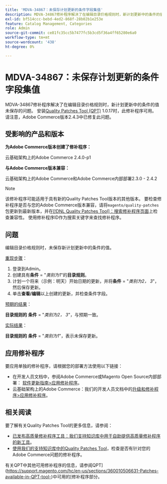 ```yaml
---
title: 'MDVA-34867：未保存计划更新的条件字段集值'
description: MDVA-34867修补程序解决了在编辑目录价格规则时，新计划更新中的条件的值未保存的问题。 安装[Quality Patches Tool (QPT)](/help/announcements/adobe-commerce-announcements/magento-quality-patches-released-new-tool-to-self-serve-quality-patches.md) 1.0.17后，即可使用此修补程序。 请注意，Adobe Commerce版本2.4.3中已修复此问题。
exl-id: bf514ccc-bebd-4ed2-868f-28b02b1e253e
feature: Catalog Management, Categories
role: Admin
source-git-commit: ce81fc35cc5b7477fc5b3cd5f36a4ff65280e6a0
workflow-type: tm+mt
source-wordcount: '438'
ht-degree: 0%

---
```


# MDVA-34867：未保存计划更新的条件字段集值

MDVA-34867修补程序解决了在编辑目录价格规则时，新计划更新中的条件的值未保存的问题。 安装[Quality Patches Tool (QPT)](/help/announcements/adobe-commerce-announcements/magento-quality-patches-released-new-tool-to-self-serve-quality-patches.md) 1.0.17时，此修补程序可用。 请注意，Adobe Commerce版本2.4.3中已修复此问题。

## 受影响的产品和版本

**为Adobe Commerce版本创建了修补程序：**

云基础架构上的Adobe Commerce 2.4.0-p1

**与Adobe Commerce版本兼容：**

云基础架构上的Adobe Commerce和Adobe Commerce内部部署2.3.0 - 2.4.2

>[!NOTE]
>
>该修补程序可能适用于具有新的Quality Patches Tool版本的其他版本。 要检查修补程序是否与您的Adobe Commerce版本兼容，请将`magento/quality-patches`包更新到最新版本，并在[[!DNL Quality Patches Tool]：搜索修补程序页面](https://devdocs.magento.com/quality-patches/tool.html#patch-grid)上检查兼容性。 使用修补程序ID作为搜索关键字来查找修补程序。

## 问题

编辑目录价格规则时，未保存新计划更新中的条件的值。

<u>重现步骤</u>：

1. 登录到Admin。
1. 创建具有&#x200B;**条件** = &quot;*类别为1*&quot;的&#x200B;**目录规则**。
1. 计划一个将来（示例：明天）开始日期的更新，并将&#x200B;**条件** = &quot;*类别为2， 3*&quot;，然后保存更新。
1. 单击&#x200B;**查看/编辑**&#x200B;以上创建的更新，并检查条件字段。

<u>预期的结果</u>：

**目录规则的** **条件** = &quot;*类别为2， 3*&quot;，与预期一致。

<u>实际结果</u>：

**目录规则的** **条件** = &quot;*类别为1*&quot;，表示未保存更新。

## 应用修补程序

要应用单独的修补程序，请根据您的部署方法使用以下链接：

* 在开发人员文档中，参阅Adobe Commerce或Magento Open Source内部部署： [软件更新指南>应用修补程序](https://devdocs.magento.com/guides/v2.4/comp-mgr/patching/mqp.html)。
* 云基础架构上的Adobe Commerce：我们的开发人员文档中的[升级和修补程序>应用修补程序](https://devdocs.magento.com/cloud/project/project-patch.html)。

## 相关阅读

要了解有关Quality Patches Tool的更多信息，请参阅：

* [已发布高质量修补程序工具：我们支持知识库中用于自助提供高质量修补程序的新工具](/help/announcements/adobe-commerce-announcements/magento-quality-patches-released-new-tool-to-self-serve-quality-patches.md)。
* [使用我们的支持知识库中的Quality Patches Tool](/help/support-tools/patches-available-in-qpt-tool/check-patch-for-magento-issue-with-magento-quality-patches.md)，检查是否有针对您的Adobe Commerce问题的修补程序。

有关QPT中其他可用修补程序的信息，请参阅QPT](https://support.magento.com/hc/en-us/sections/360010506631-Patches-available-in-QPT-tool-)中可用的[修补程序部分。
